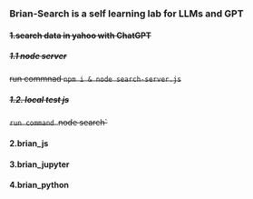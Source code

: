 ### Brian-Search is a self learning lab for LLMs and GPT

#### ~~1.search data in yahoo with ChatGPT~~
##### ~~1.1 node server~~
~~run commnad `npm i & node search-server.js`~~
##### ~~1.2. local test js~~
~~`run command `node search`~~

#### 2.brian_js


#### 3.brian_jupyter


#### 4.brian_python


